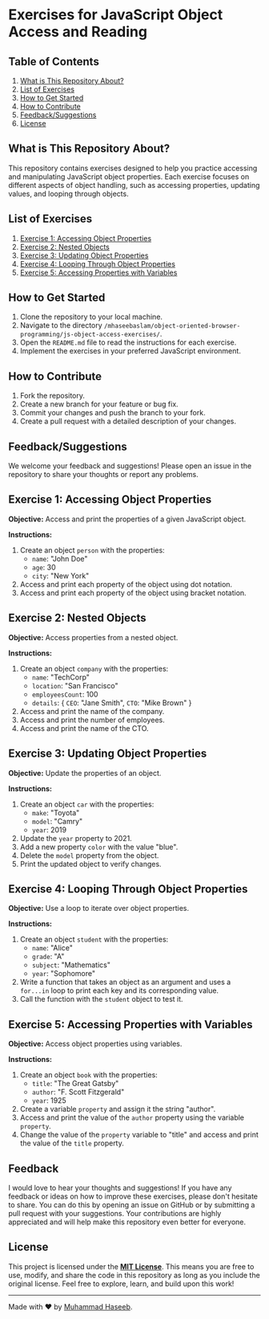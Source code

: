 # Exercises for JavaScript Object Access and Reading

## Table of Contents

1. [What is This Repository About?](#what-is-this-repository-about)
2. [List of Exercises](#list-of-exercises)
3. [How to Get Started](#how-to-get-started)
4. [How to Contribute](#how-to-contribute)
5. [Feedback/Suggestions](#feedbacksuggestions)
6. [License](#license)

## What is This Repository About?

This repository contains exercises designed to help you practice accessing and manipulating JavaScript object properties. Each exercise focuses on different aspects of object handling, such as accessing properties, updating values, and looping through objects.

## List of Exercises

1. [Exercise 1: Accessing Object Properties](#exercise-1-accessing-object-properties)
2. [Exercise 2: Nested Objects](#exercise-2-nested-objects)
3. [Exercise 3: Updating Object Properties](#exercise-3-updating-object-properties)
4. [Exercise 4: Looping Through Object Properties](#exercise-4-looping-through-object-properties)
5. [Exercise 5: Accessing Properties with Variables](#exercise-5-accessing-properties-with-variables)

## How to Get Started

1. Clone the repository to your local machine.
2. Navigate to the directory `/mhaseebaslam/object-oriented-browser-programming/js-object-access-exercises/`.
3. Open the `README.md` file to read the instructions for each exercise.
4. Implement the exercises in your preferred JavaScript environment.

## How to Contribute

1. Fork the repository.
2. Create a new branch for your feature or bug fix.
3. Commit your changes and push the branch to your fork.
4. Create a pull request with a detailed description of your changes.

## Feedback/Suggestions

We welcome your feedback and suggestions! Please open an issue in the repository to share your thoughts or report any problems.

## Exercise 1: Accessing Object Properties

**Objective:**
Access and print the properties of a given JavaScript object.

**Instructions:**

1. Create an object `person` with the properties:
    - `name`: "John Doe"
    - `age`: 30
    - `city`: "New York"
2. Access and print each property of the object using dot notation.
3. Access and print each property of the object using bracket notation.

## Exercise 2: Nested Objects

**Objective:**
Access properties from a nested object.

**Instructions:**

1. Create an object `company` with the properties:
    - `name`: "TechCorp"
    - `location`: "San Francisco"
    - `employeesCount`: 100
    - `details`: { `CEO`: "Jane Smith", `CTO`: "Mike Brown" }
2. Access and print the name of the company.
3. Access and print the number of employees.
4. Access and print the name of the CTO.

## Exercise 3: Updating Object Properties

**Objective:**
Update the properties of an object.

**Instructions:**

1. Create an object `car` with the properties:
    - `make`: "Toyota"
    - `model`: "Camry"
    - `year`: 2019
2. Update the `year` property to 2021.
3. Add a new property `color` with the value "blue".
4. Delete the `model` property from the object.
5. Print the updated object to verify changes.

## Exercise 4: Looping Through Object Properties

**Objective:**
Use a loop to iterate over object properties.

**Instructions:**

1. Create an object `student` with the properties:
    - `name`: "Alice"
    - `grade`: "A"
    - `subject`: "Mathematics"
    - `year`: "Sophomore"
2. Write a function that takes an object as an argument and uses a `for...in` loop to print each key and its corresponding value.
3. Call the function with the `student` object to test it.

## Exercise 5: Accessing Properties with Variables

**Objective:**
Access object properties using variables.

**Instructions:**

1. Create an object `book` with the properties:
    - `title`: "The Great Gatsby"
    - `author`: "F. Scott Fitzgerald"
    - `year`: 1925
2. Create a variable `property` and assign it the string "author".
3. Access and print the value of the `author` property using the variable `property`.
4. Change the value of the `property` variable to "title" and access and print the value of the `title` property.

## Feedback

I would love to hear your thoughts and suggestions! If you have any feedback or ideas on how to improve these exercises, please don't hesitate to share. You can do this by opening an issue on GitHub or by submitting a pull request with your suggestions. Your contributions are highly appreciated and will help make this repository even better for everyone.

## License

This project is licensed under the **[MIT License](LICENSE)**. This means you are free to use, modify, and share the code in this repository as long as you include the original license. Feel free to explore, learn, and build upon this work!

---

Made with ❤️ by [Muhammad Haseeb](https://github.com/mhaseebaslam).
